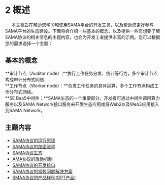 # 2 概述
&emsp;&ensp;本文档旨在帮助您学习和使用SAMA平台的开发工具，以及帮助您更好参与SAMA平台的生态建设。下面将会介绍一些基本的概念，以及提供一些您想要了解SAMA协议的相关信息的主题内容，也会为开发工者提供丰富的示例。您可以根据您的需求选择一个主题：
## 基本的概念
**审计节点（Auditor node）:**执行工作任务分发、统计等行为，多个审计节点构成审计分布式网络.<br>
**工作节点（Worker node）：**负责工作任务的具体运算，多个工作节点构成工作分布式网络。<br>
**SE BaaS中间件：**SAMA生态的一个重要部分，开发者可通过中间件调用算力服务以及SAMA Network接口服务来开发生态应用或将Web2以及Web3应用接入到SAMA Network。<br>
## 主题内容
- [SAMA协议的运行原理](2.md)
- [SAMA协议的加密流程](3.md)
- [SAMA协议生态](4.md)
- [AMA协议的激励机制](5.md)
- [SAMA协议的开发接口](6.md)
- [SAMA协议的常规问题解决方案](7.md)
- [SMAA协议的产品样例(GPT产品)](8.md)